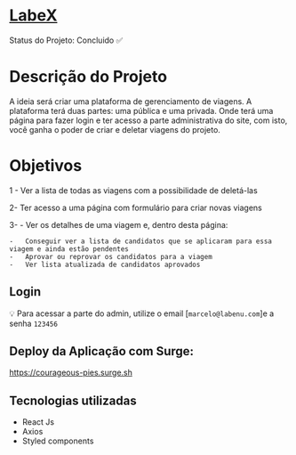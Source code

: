 # [LabeX](https://courageous-pies.surge.sh)
Status do Projeto: Concluido :white_check_mark:

# Descrição do Projeto
A ideia será criar uma plataforma de gerenciamento de viagens. A plataforma terá duas partes: uma pública e uma privada. Onde terá uma página para fazer login e ter acesso a parte administrativa do site, com isto, você ganha o poder de criar e deletar viagens do projeto.

# Objetivos

1 - Ver a lista de todas as viagens com a possibilidade de deletá-las

2- Ter acesso a uma página com formulário para criar novas viagens

3-  -   Ver os detalhes de uma viagem e, dentro desta página:
    
    -   Conseguir ver a lista de candidatos que se aplicaram para essa viagem e ainda estão pendentes
    -   Aprovar ou reprovar os candidatos para a viagem
    -   Ver lista atualizada de candidatos aprovados


## Login

💡 Para acessar a parte do admin, utilize o email [`marcelo@labenu.com`]e a senha `123456`

## Deploy da Aplicação com Surge: 

<https://courageous-pies.surge.sh>

## Tecnologias utilizadas

-   React Js
-   Axios
-   Styled components
